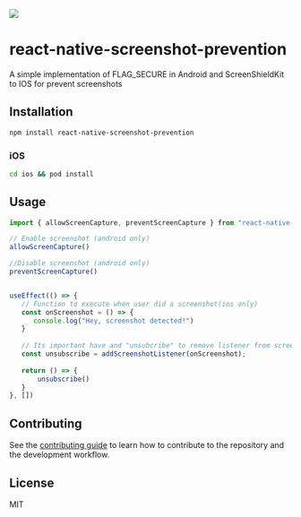 ![](https://img.shields.io/bundlephobia/min/react-native-screenshot-prevention)
# react-native-screenshot-prevention

A simple implementation of FLAG_SECURE in Android and ScreenShieldKit to IOS for prevent screenshots

## Installation

```sh
npm install react-native-screenshot-prevention
```

### iOS

```sh
cd ios && pod install
```

## Usage

```js
import { allowScreenCapture, preventScreenCapture } from "react-native-screenshot-prevention";

// Enable screenshot (android only)
allowScreenCapture()

//Disable screenshot (android only)
preventScreenCapture()


useEffect(() => {
   // Function to execute when user did a screenshot(ios only)
   const onScreenshot = () => {
      console.log("Hey, screenshot detected!")   
   }
    
   // Its important have and "unsubcribe" to remove listener from screen is dismonted
   const unsubscribe = addScreenshotListener(onScreenshot);
  
   return () => { 
       unsubscribe()
   }
}, [])
```

## Contributing

See the [contributing guide](CONTRIBUTING.md) to learn how to contribute to the repository and the development workflow.

## License

MIT

